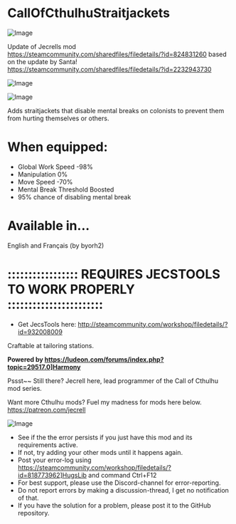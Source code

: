 # CallOfCthulhuStraitjackets

![Image](https://i.imgur.com/buuPQel.png)

Update of Jecrells mod
https://steamcommunity.com/sharedfiles/filedetails/?id=824831260
based on the update by Santa!
https://steamcommunity.com/sharedfiles/filedetails/?id=2232943730

![Image](https://i.imgur.com/pufA0kM.png)

	
![Image](https://i.imgur.com/Z4GOv8H.png)

Adds straitjackets that disable mental breaks on colonists to prevent them from hurting themselves or others.

# When equipped:



- Global Work Speed -98%
- Manipulation 0%
- Move Speed -70%
- Mental Break Threshold Boosted
- 95% chance of disabling mental break



# Available in...

English and Français (by byorh2) 

# ::::::::::::::::: REQUIRES JECSTOOLS TO WORK PROPERLY :::::::::::::::::::::::

- Get JecsTools here: http://steamcommunity.com/workshop/filedetails/?id=932008009

Craftable at tailoring stations.

**Powered by https://ludeon.com/forums/index.php?topic=29517.0]Harmony**

Pssst~~ 
Still there? 
Jecrell here, lead programmer of the Call of Cthulhu mod series. 

Want more Cthulhu mods? Fuel my madness for mods here below. 
https://patreon.com/jecrell

![Image](https://i.imgur.com/PwoNOj4.png)



-  See if the the error persists if you just have this mod and its requirements active.
-  If not, try adding your other mods until it happens again.
-  Post your error-log using https://steamcommunity.com/workshop/filedetails/?id=818773962]HugsLib and command Ctrl+F12
-  For best support, please use the Discord-channel for error-reporting.
-  Do not report errors by making a discussion-thread, I get no notification of that.
-  If you have the solution for a problem, please post it to the GitHub repository.


